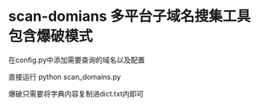 # scan-domians 多平台子域名搜集工具包含爆破模式
在config.py中添加需要查询的域名以及配置

直接运行 python scan_domains.py

爆破只需要将字典内容复制进dict.txt内即可
